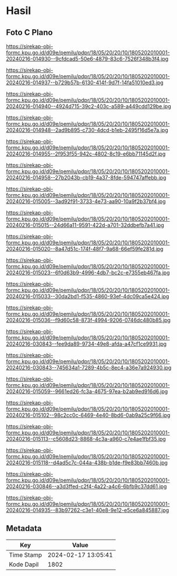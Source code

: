 # Hasil

## Foto C Plano

https://sirekap-obj-formc.kpu.go.id/d09e/pemilu/pdpr/18/05/20/20/10/1805202010001-20240216-014930--9cfdcad5-50e6-4879-83c6-7526f348b3f4.jpg

https://sirekap-obj-formc.kpu.go.id/d09e/pemilu/pdpr/18/05/20/20/10/1805202010001-20240216-014937--b729b57b-6130-414f-9d7f-14fa51010ed3.jpg

https://sirekap-obj-formc.kpu.go.id/d09e/pemilu/pdpr/18/05/20/20/10/1805202010001-20240216-014940--4924d715-39c2-403c-a589-a449cdd129be.jpg

https://sirekap-obj-formc.kpu.go.id/d09e/pemilu/pdpr/18/05/20/20/10/1805202010001-20240216-014948--2ad9b895-c730-4dcd-b1eb-2495f16d5e7a.jpg

https://sirekap-obj-formc.kpu.go.id/d09e/pemilu/pdpr/18/05/20/20/10/1805202010001-20240216-014955--2f953f55-942c-4802-8c19-e6bb71145d2f.jpg

https://sirekap-obj-formc.kpu.go.id/d09e/pemilu/pdpr/18/05/20/20/10/1805202010001-20240216-014958--27b2043b-cb19-4a37-8fde-594747affebb.jpg

https://sirekap-obj-formc.kpu.go.id/d09e/pemilu/pdpr/18/05/20/20/10/1805202010001-20240216-015005--3ad92f91-3733-4e73-aa90-10a9f2b37bf4.jpg

https://sirekap-obj-formc.kpu.go.id/d09e/pemilu/pdpr/18/05/20/20/10/1805202010001-20240216-015015--24d66a11-9591-422d-a701-32ddbefb7a41.jpg

https://sirekap-obj-formc.kpu.go.id/d09e/pemilu/pdpr/18/05/20/20/10/1805202010001-20240216-015020--8a47d51c-174f-48f7-9a68-66ef59fe281d.jpg

https://sirekap-obj-formc.kpu.go.id/d09e/pemilu/pdpr/18/05/20/20/10/1805202010001-20240216-015023--6f0d63b9-4996-4db7-bc2c-e7355eb467fa.jpg

https://sirekap-obj-formc.kpu.go.id/d09e/pemilu/pdpr/18/05/20/20/10/1805202010001-20240216-015033--30da2bd1-f535-4860-93ef-4dc09ca5e424.jpg

https://sirekap-obj-formc.kpu.go.id/d09e/pemilu/pdpr/18/05/20/20/10/1805202010001-20240216-015036--f9d60c58-873f-4994-9206-0746dc480b85.jpg

https://sirekap-obj-formc.kpu.go.id/d09e/pemilu/pdpr/18/05/20/20/10/1805202010001-20240216-030843--fee9da89-9734-49e8-afda-a47cf1ce9931.jpg

https://sirekap-obj-formc.kpu.go.id/d09e/pemilu/pdpr/18/05/20/20/10/1805202010001-20240216-030843--745634a1-7289-4b5c-8ec4-a36e7a924930.jpg

https://sirekap-obj-formc.kpu.go.id/d09e/pemilu/pdpr/18/05/20/20/10/1805202010001-20240216-015059--9661ed26-fc3a-4675-97ea-b2ab9ed916d6.jpg

https://sirekap-obj-formc.kpu.go.id/d09e/pemilu/pdpr/18/05/20/20/10/1805202010001-20240216-015102--98c2cc0c-6469-4e40-8bd6-0ab9a25c9f66.jpg

https://sirekap-obj-formc.kpu.go.id/d09e/pemilu/pdpr/18/05/20/20/10/1805202010001-20240216-015113--c5608d23-8868-4c3a-a960-c7e4ae1fbf35.jpg

https://sirekap-obj-formc.kpu.go.id/d09e/pemilu/pdpr/18/05/20/20/10/1805202010001-20240216-015118--d4ad5c7c-044a-438b-b1de-f9e83bb7460b.jpg

https://sirekap-obj-formc.kpu.go.id/d09e/pemilu/pdpr/18/05/20/20/10/1805202010001-20240216-030846--a3d3ffed-c2f4-4a22-a4c6-6bfb9c37dd61.jpg

https://sirekap-obj-formc.kpu.go.id/d09e/pemilu/pdpr/18/05/20/20/10/1805202010001-20240216-014935--83b97262-c3e1-40e8-9e12-e5ce6a845887.jpg


## Metadata

| Key        | Value               |
| ---------- | ------------------- |
| Time Stamp | 2024-02-17 13:05:41 |
| Kode Dapil | 1802                |



